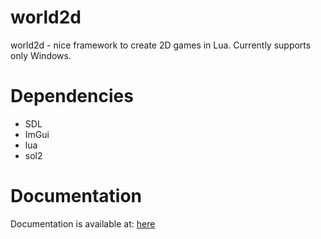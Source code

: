 # world2d
world2d - nice framework to create 2D games in Lua. Currently supports only Windows.

# Dependencies
- SDL
- ImGui
- lua
- sol2

# Documentation
Documentation is available at: [here](https://world2d.gitbook.io/world2d/)